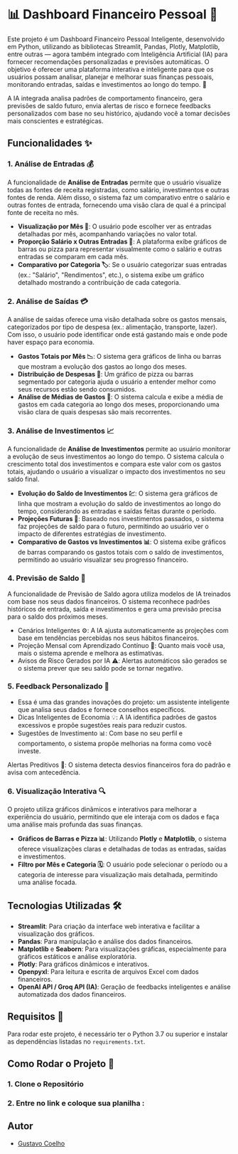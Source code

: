 # 📊 Dashboard Financeiro Pessoal 💸

Este projeto é um Dashboard Financeiro Pessoal Inteligente, desenvolvido em Python, utilizando as bibliotecas Streamlit, Pandas, Plotly, Matplotlib, entre outras — agora também integrado com Inteligência Artificial (IA) para fornecer recomendações personalizadas e previsões automáticas. O objetivo é oferecer uma plataforma interativa e inteligente para que os usuários possam analisar, planejar e melhorar suas finanças pessoais, monitorando entradas, saídas e investimentos ao longo do tempo. 🚀

A IA integrada analisa padrões de comportamento financeiro, gera previsões de saldo futuro, envia alertas de risco e fornece feedbacks personalizados com base no seu histórico, ajudando você a tomar decisões mais conscientes e estratégicas.

## Funcionalidades ✨

### 1. **Análise de Entradas 💰**
A funcionalidade de **Análise de Entradas** permite que o usuário visualize todas as fontes de receita registradas, como salário, investimentos e outras fontes de renda. Além disso, o sistema faz um comparativo entre o salário e outras fontes de entrada, fornecendo uma visão clara de qual é a principal fonte de receita no mês.

- **Visualização por Mês 📅**: O usuário pode escolher ver as entradas detalhadas por mês, acompanhando variações no valor total.
- **Proporção Salário x Outras Entradas 💼**: A plataforma exibe gráficos de barras ou pizza para representar visualmente como o salário e outras entradas se comparam em cada mês.
- **Comparativo por Categoria 🏷️**: Se o usuário categorizar suas entradas (ex.: "Salário", "Rendimentos", etc.), o sistema exibe um gráfico detalhado mostrando a contribuição de cada categoria.

### 2. **Análise de Saídas 💳**
A análise de saídas oferece uma visão detalhada sobre os gastos mensais, categorizados por tipo de despesa (ex.: alimentação, transporte, lazer). Com isso, o usuário pode identificar onde está gastando mais e onde pode haver espaço para economia.

- **Gastos Totais por Mês 📉**: O sistema gera gráficos de linha ou barras que mostram a evolução dos gastos ao longo dos meses.
- **Distribuição de Despesas 🛒**: Um gráfico de pizza ou barras segmentado por categoria ajuda o usuário a entender melhor como seus recursos estão sendo consumidos.
- **Análise de Médias de Gastos 💸**: O sistema calcula e exibe a média de gastos em cada categoria ao longo dos meses, proporcionando uma visão clara de quais despesas são mais recorrentes.

### 3. **Análise de Investimentos 📈**
A funcionalidade de **Análise de Investimentos** permite ao usuário monitorar a evolução de seus investimentos ao longo do tempo. O sistema calcula o crescimento total dos investimentos e compara este valor com os gastos totais, ajudando o usuário a visualizar o impacto dos investimentos no seu saldo final.

- **Evolução do Saldo de Investimentos 💹**: O sistema gera gráficos de linha que mostram a evolução do saldo de investimentos ao longo do tempo, considerando as entradas e saídas feitas durante o período.
- **Projeções Futuras 🔮**: Baseado nos investimentos passados, o sistema faz projeções de saldo para o futuro, permitindo ao usuário ver o impacto de diferentes estratégias de investimento.
- **Comparativo de Gastos vs Investimentos 📊**: O sistema exibe gráficos de barras comparando os gastos totais com o saldo de investimentos, permitindo ao usuário visualizar seu progresso financeiro.

### 4. **Previsão de Saldo 🔮**
A funcionalidade de Previsão de Saldo agora utiliza modelos de IA treinados com base nos seus dados financeiros. O sistema reconhece padrões históricos de entrada, saída e investimentos e gera uma previsão precisa para o saldo dos próximos meses.

- Cenários Inteligentes ⚙️: A IA ajusta automaticamente as projeções com base em tendências percebidas nos seus hábitos financeiros.
- Projeção Mensal com Aprendizado Contínuo 📅: Quanto mais você usa, mais o sistema aprende e melhora as estimativas.
- Avisos de Risco Gerados por IA ⚠️: Alertas automáticos são gerados se o sistema prever que seu saldo pode se tornar negativo.

### 5. **Feedback Personalizado 📝**
- Essa é uma das grandes inovações do projeto: um assistente inteligente que analisa seus dados e fornece conselhos específicos.
- Dicas Inteligentes de Economia 💡: A IA identifica padrões de gastos excessivos e propõe sugestões reais para reduzir custos.
- Sugestões de Investimento 📊: Com base no seu perfil e comportamento, o sistema propõe melhorias na forma como você investe.

Alertas Preditivos 🚨: O sistema detecta desvios financeiros fora do padrão e avisa com antecedência.

### 6. **Visualização Interativa 🔍**
O projeto utiliza gráficos dinâmicos e interativos para melhorar a experiência do usuário, permitindo que ele interaja com os dados e faça uma análise mais profunda das suas finanças.

- **Gráficos de Barras e Pizza 📊**: Utilizando **Plotly** e **Matplotlib**, o sistema oferece visualizações claras e detalhadas de todas as entradas, saídas e investimentos.
- **Filtro por Mês e Categoria 🗓️**: O usuário pode selecionar o período ou a categoria de interesse para visualização mais detalhada, permitindo uma análise focada.

## Tecnologias Utilizadas 🛠️

- **Streamlit**: Para criação da interface web interativa e facilitar a visualização dos gráficos.
- **Pandas**: Para manipulação e análise dos dados financeiros.
- **Matplotlib** e **Seaborn**: Para visualizações gráficas, especialmente para gráficos estáticos e análise exploratória.
- **Plotly**: Para gráficos dinâmicos e interativos.
- **Openpyxl**: Para leitura e escrita de arquivos Excel com dados financeiros.
- **OpenAI API / Groq API (IA)**: Geração de feedbacks inteligentes e análise automatizada dos dados financeiros.

## Requisitos 🔧

Para rodar este projeto, é necessário ter o Python 3.7 ou superior e instalar as dependências listadas no `requirements.txt`.

## Como Rodar o Projeto 🚀

### 1. Clone o Repositório
### 2. Entre no link e coloque sua planilha :

## Autor
- [Gustavo Coelho](https://github.com/Gustavo-gcr)
